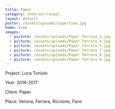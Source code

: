 ```yaml
---
title: Paper
category: interior/retail
layout: default
poster: /assets/uploads/copertina.jpg
home: true
images:
  - picture: /assets/uploads/Paper_ferrara_3.jpg
  - picture: /assets/uploads/Paper_ferrara_4.jpg
  - picture: /assets/uploads/Paper_ferrara_5.jpg
  - picture: /assets/uploads/Paper_ferrara_7.jpg
  - picture: /assets/uploads/Paper ferrara_6.jpg
  - picture: /assets/uploads/Paper ferrara 8.jpg
---
```

Project: Luca Toniolo

Year: 2016-2017

Client: Paper

Place: Verona, Ferrara, Riccione, Fano

